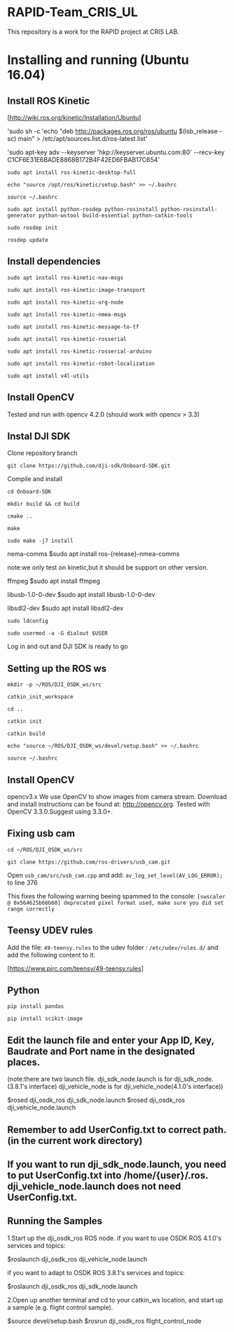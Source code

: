 # RAPID-Team_CRIS_UL
This repository is a work for the RAPID project at CRIS LAB.

# Installing and running (Ubuntu 16.04)

## Install ROS Kinetic
[http://wiki.ros.org/kinetic/Installation/Ubuntu]

'sudo sh -c 'echo "deb http://packages.ros.org/ros/ubuntu $(lsb_release -sc) main" > /etc/apt/sources.list.d/ros-latest.list'

'sudo apt-key adv --keyserver 'hkp://keyserver.ubuntu.com:80' --recv-key C1CF6E31E6BADE8868B172B4F42ED6FBAB17C654'

`sudo apt install ros-kinetic-desktop-full`

`echo "source /opt/ros/kinetic/setup.bash" >> ~/.bashrc`

`source ~/.bashrc`

`sudo apt install python-rosdep python-rosinstall python-rosinstall-generator python-wstool build-essential python-catkin-tools`

`sudo rosdep init`

`rosdep update`


## Install dependencies

`sudo apt install ros-kinetic-nav-msgs`

`sudo apt install ros-kinetic-image-transport`

`sudo apt install ros-kinetic-urg-node`

`sudo apt install ros-kinetic-nmea-msgs`

`sudo apt install ros-kinetic-message-to-tf`

`sudo apt install ros-kinetic-rosserial`

`sudo apt install ros-kinetic-rosserial-arduino`

`sudo apt install ros-kinetic-robot-localization`

`sudo apt install v4l-utils`

## Install OpenCV

Tested and run with opencv 4.2.0 (should work with opencv > 3.3)



## Instal DJI SDK

Clone repository branch 

`git clone https://github.com/dji-sdk/Onboard-SDK.git`

Compile and install 

`cd Onboard-SDK`

`mkdir build && cd build`

`cmake ..`

`make`

`sudo make -j7 install`

nema-comms
$sudo apt install ros-{release}-nmea-comms

note:we only test on kinetic,but it should be support on other version.

ffmpeg
$sudo apt install ffmpeg

libusb-1.0-0-dev
$sudo apt install libusb-1.0-0-dev

libsdl2-dev
$sudo apt install libsdl2-dev

`sudo ldconfig`

`sudo usermod -a -G dialout $USER`

Log in and out and DJI SDK is ready to go

## Setting up the ROS ws

`mkdir -p ~/ROS/DJI_OSDK_ws/src`

`catkin_init_workspace`

`cd ..`

`catkin init`

`catkin build`

`echo "source ~/ROS/DJI_OSDK_ws/devel/setup.bash" >> ~/.bashrc`

`source ~/.bashrc`

## Install OpenCV

opencv3.x
We use OpenCV to show images from camera stream. Download and install instructions can be found at: http://opencv.org. Tested with OpenCV 3.3.0.Suggest using 3.3.0+.

## Fixing usb cam

`cd ~/ROS/DJI_OSDK_ws/src`

`git clone https://github.com/ros-drivers/usb_cam.git`

Open `usb_cam/src/usb_cam.cpp` and add:
`av_log_set_level(AV_LOG_ERROR);`
to line 376

This fixes the following warning beeing spammed to the console:
`[swscaler @ 0x564625b66b60] deprecated pixel format used, make sure you did set range correctly`

## Teensy UDEV rules
Add the file: `49-teensy.rules` to the udev folder : `/etc/udev/rules.d/` and add the following content to it:

[https://www.pjrc.com/teensy/49-teensy.rules]


## Python

`pip install pandas`

`pip install scikit-image`


## Edit the launch file and enter your App ID, Key, Baudrate and Port name in the designated places.
(note:there are two launch file.
dji_sdk_node.launch is for dji_sdk_node.(3.8.1's interface)
dji_vehicle_node is for dji_vehicle_node(4.1.0's interface))

$rosed dji_osdk_ros dji_sdk_node.launch
$rosed dji_osdk_ros dji_vehicle_node.launch

## Remember to add UserConfig.txt to correct path.(in the current work directory)

## If you want to run dji_sdk_node.launch, you need to put UserConfig.txt into /home/{user}/.ros. dji_vehicle_node.launch does not need UserConfig.txt.

## Running the Samples
1.Start up the dji_osdk_ros ROS node.
if you want to use OSDK ROS 4.1.0's services and topics:

$roslaunch dji_osdk_ros dji_vehicle_node.launch

if you want to adapt to OSDK ROS 3.8.1's services and topics:

$roslaunch dji_osdk_ros dji_sdk_node.launch

2.Open up another terminal and cd to your catkin_ws location, and start up a sample (e.g. flight control sample).

$source devel/setup.bash
$rosrun dji_osdk_ros flight_control_node
